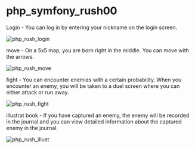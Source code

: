 # php_symfony_rush00

Login - You can log in by entering your nickname on the login screen.

![php_rush_login](https://user-images.githubusercontent.com/53372971/131066652-378127ce-3952-4573-86b3-c1837813b3d1.gif)

move - On a 5x5 map, you are born right in the middle. You can move with the arrows.

![php_rush_move](https://user-images.githubusercontent.com/53372971/131066660-aa087cb5-427b-42c5-a7e2-8fe2599ab226.gif)

fight - You can encounter enemies with a certain probability. When you encounter an enemy, you will be taken to a duel screen where you can either attack or run away.

![php_rush_fight](https://user-images.githubusercontent.com/53372971/131066668-a364e0a2-11ad-4b73-bc0c-1ba88374b965.gif)

illustrat book - 
If you have captured an enemy, the enemy will be recorded in the journal and you can view detailed information about the captured enemy in the journal.

![php_rush_illust](https://user-images.githubusercontent.com/53372971/131066672-8a609e11-98b2-4516-baa8-67833424593e.gif)
